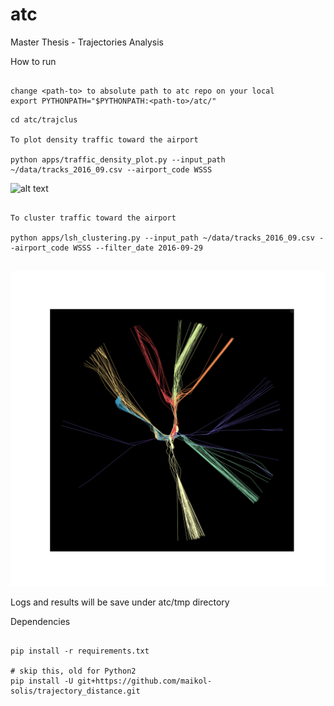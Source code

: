 # atc
Master Thesis - Trajectories Analysis

How to run

```

change <path-to> to absolute path to atc repo on your local
export PYTHONPATH="$PYTHONPATH:<path-to>/atc/"
```

```
cd atc/trajclus

To plot density traffic toward the airport

python apps/traffic_density_plot.py --input_path ~/data/tracks_2016_09.csv --airport_code WSSS

```
![alt text](_img/traffic_density.png "Traffic Density Plot")
```

To cluster traffic toward the airport

python apps/lsh_clustering.py --input_path ~/data/tracks_2016_09.csv --airport_code WSSS --filter_date 2016-09-29


```


![alt text](_img/xxx_flights_clusters.png "Traffic Clusters Plot")

Logs and results will be save under atc/tmp directory


Dependencies

```

pip install -r requirements.txt

# skip this, old for Python2
pip install -U git+https://github.com/maikol-solis/trajectory_distance.git

```